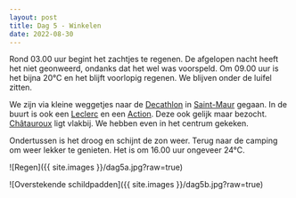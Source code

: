 ```yaml
---
layout: post
title: Dag 5 - Winkelen
date: 2022-08-30
---
```


Rond 03.00 uur begint het zachtjes te regenen. De afgelopen nacht heeft het niet geonweerd, ondanks dat het wel was voorspeld. Om 09.00 uur is het bijna 20°C en het blijft voorlopig regenen. We blijven onder de luifel zitten.

We zijn via kleine weggetjes naar de [Decathlon](https://www.decathlon.fr/store-view/magasin-de-sports-chateauroux-saint-maur-0070025400254) in [Saint-Maur](https://nl.wikipedia.org/wiki/Saint-Maur_(Indre)) gegaan. In de buurt is ook een [Leclerc](https://www.e.leclerc/mag/e-leclerc-saint-maur) en een [Action](https://www.action.com/fr-fr/points-de-vente/saint-maur-avenue-doccitanie/). Deze ook gelijk maar bezocht. 
[Châtauroux](https://nl.wikipedia.org/wiki/Ch%C3%A2teauroux) ligt vlakbij. We hebben even in het centrum gekeken.

Ondertussen is het droog en schijnt de zon weer. Terug naar de camping om weer lekker te genieten. Het is om 16.00 uur ongeveer 24°C.

![Regen]({{ site.images }}/dag5a.jpg?raw=true)

![Overstekende schildpadden]({{ site.images }}/dag5b.jpg?raw=true)